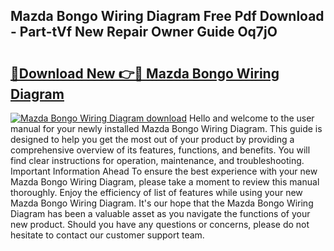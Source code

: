 ## Mazda Bongo Wiring Diagram Free Pdf Download - Part-tVf New Repair Owner Guide Oq7jO

# <h2><a href="http://dfnb3m.blite.top/?on=Mazda+Bongo+Wiring+Diagram">🔗Download New 👉🔴 Mazda Bongo Wiring Diagram</a></h2>

[![Mazda Bongo Wiring Diagram download](https://i.imgur.com/lujVjoI.png)](http://dfnb3m.blite.top/?on=Mazda+Bongo+Wiring+Diagram)
Hello and welcome to the user manual for your newly installed Mazda Bongo Wiring Diagram. This guide is designed to help you get the most out of your product by providing a comprehensive overview of its features, functions, and benefits. You will find clear instructions for operation, maintenance, and troubleshooting. Important Information Ahead To ensure the best experience with your new Mazda Bongo Wiring Diagram, please take a moment to review this manual thoroughly. Enjoy the efficiency of list of features while using your new Mazda Bongo Wiring Diagram. It's our hope that the Mazda Bongo Wiring Diagram has been a valuable asset as you navigate the functions of your new product. Should you have any questions or concerns, please do not hesitate to contact our customer support team.
